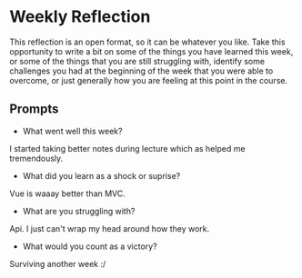 # Weekly Reflection
This reflection is an open format, so it can be whatever you like. Take this opportunity to write a bit on some of the things you have learned this week, or some of the things that you are still struggling with, identify some challenges you had at the beginning of the week that you were able to overcome, or just generally how you are feeling at this point in the course.

## Prompts
- What went well this week?

I started taking better notes during lecture which as helped me tremendously.

- What did you learn as a shock or suprise?

Vue is waaay better than MVC.

- What are you struggling with?

Api. I just can't wrap my head around how they work.

- What would you count as a victory?

Surviving another week :/